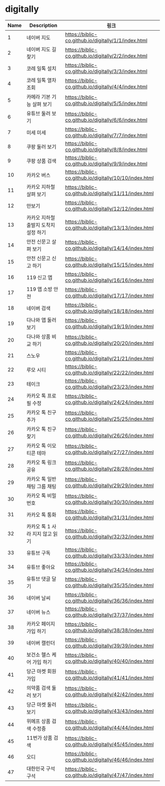 # digitally
 
| Name | Description | 링크 |
| ---- | ----------- | --- |
| 1 | 네이버 지도 | https://biblic-co.github.io/digitally/1/1/index.html |
| 2 | 네이버 지도 길 찾기 | https://biblic-co.github.io/digitally/2/2/index.html |
| 3 | 코레 일톡 설치 | https://biblic-co.github.io/digitally/3/3/index.html |
| 4 | 코레 일톡 열차 조회 | https://biblic-co.github.io/digitally/4/4/index.html |
| 5 | 카메라 기본 기능 살펴 보기 | https://biblic-co.github.io/digitally/5/5/index.html |
| 6 | 유튜브 둘러 보기 | https://biblic-co.github.io/digitally/6/6/index.html |
| 7 | 미세 미세 | https://biblic-co.github.io/digitally/7/7/index.html |
| 8 | 쿠팡 둘러 보기 | https://biblic-co.github.io/digitally/8/8/index.html |
| 9 | 쿠팡 상품 검색 | https://biblic-co.github.io/digitally/9/9/index.html |
| 10 | 카카오 버스 | https://biblic-co.github.io/digitally/10/10/index.html |
| 11 | 카카오 지하철 살펴 보기 | https://biblic-co.github.io/digitally/11/11/index.html |
| 12 | 만보기 | https://biblic-co.github.io/digitally/12/12/index.html |
| 13 | 카카오 지하철 출발지 도착지 설정 하기 | https://biblic-co.github.io/digitally/13/13/index.html |
| 14 | 안전 신문고 살펴 보기 | https://biblic-co.github.io/digitally/14/14/index.html |
| 15 | 안전 신문고 신고 하기 | https://biblic-co.github.io/digitally/15/15/index.html |
| 16 | 119 신고 앱 | https://biblic-co.github.io/digitally/16/16/index.html |
| 17 | 119 앱 소방 안전 | https://biblic-co.github.io/digitally/17/17/index.html |
| 18 | 네이버 검색 | https://biblic-co.github.io/digitally/18/18/index.html |
| 19 | 다나와 앱 둘러 보기 | https://biblic-co.github.io/digitally/19/19/index.html |
| 20 | 다나와 상품 비교 하기 | https://biblic-co.github.io/digitally/20/20/index.html |
| 21 | 스노우 | https://biblic-co.github.io/digitally/21/21/index.html |
| 22 | 루모 시티 | https://biblic-co.github.io/digitally/22/22/index.html |
| 23 | 테이크 | https://biblic-co.github.io/digitally/23/23/index.html |
| 24 | 카카오 톡 프로필 수정 | https://biblic-co.github.io/digitally/24/24/index.html |
| 25 | 카카오 톡 친구 추가 | https://biblic-co.github.io/digitally/25/25/index.html |
| 26 | 카카오 톡 친구 찾기 | https://biblic-co.github.io/digitally/26/26/index.html |
| 27 | 카카오 톡 이모티콘 테마 | https://biblic-co.github.io/digitally/27/27/index.html |
| 28 | 카카오 톡 링크 공유 | https://biblic-co.github.io/digitally/28/28/index.html |
| 29 | 카카오 톡 일반 채팅 그룹 채팅 | https://biblic-co.github.io/digitally/29/29/index.html |
| 30 | 카카오 톡 비밀번호 | https://biblic-co.github.io/digitally/30/30/index.html |
| 31 | 카카오 톡 통화 | https://biblic-co.github.io/digitally/31/31/index.html |
| 32 | 카카오 톡 1 사라 지지 않고 읽기 | https://biblic-co.github.io/digitally/32/32/index.html |
| 33 | 유튜브 구독 | https://biblic-co.github.io/digitally/33/33/index.html |
| 34 | 유튜브 좋아요 | https://biblic-co.github.io/digitally/34/34/index.html |
| 35 | 유튜브 댓글 달기 | https://biblic-co.github.io/digitally/35/35/index.html |
| 36 | 네이버 날씨 | https://biblic-co.github.io/digitally/36/36/index.html |
| 37 | 네이버 뉴스 | https://biblic-co.github.io/digitally/37/37/index.html |
| 38 | 카카오 페이지 가입 하기 | https://biblic-co.github.io/digitally/38/38/index.html |
| 39 | 네이버 캘린더 | https://biblic-co.github.io/digitally/39/39/index.html |
| 40 | 보건소 헬스 케어 가입 하기 | https://biblic-co.github.io/digitally/40/40/index.html |
| 41 | 당근 마켓 회원 가입 | https://biblic-co.github.io/digitally/41/41/index.html |
| 42 | 의약품 검색 둘러 보기 | https://biblic-co.github.io/digitally/42/42/index.html |
| 43 | 당근 마켓 둘러 보기 | https://biblic-co.github.io/digitally/43/43/index.html |
| 44 | 위메프 상품 검색 수정중 | https://biblic-co.github.io/digitally/44/44/index.html |
| 45 | 11번가 상품 검색 | https://biblic-co.github.io/digitally/45/45/index.html |
| 46 | 오디 | https://biblic-co.github.io/digitally/46/46/index.html |
| 47 | 대한민국 구석 구석 | https://biblic-co.github.io/digitally/47/47/index.html |
